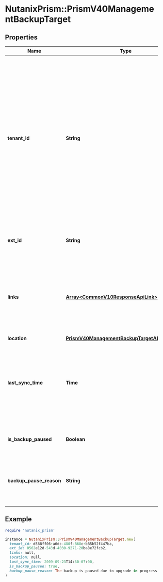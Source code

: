 # NutanixPrism::PrismV40ManagementBackupTarget

## Properties

| Name | Type | Description | Notes |
| ---- | ---- | ----------- | ----- |
| **tenant_id** | **String** | A globally unique identifier that represents the tenant that owns this entity. The system automatically assigns it, and it and is immutable from an API consumer perspective (some use cases may cause this Id to change - For instance, a use case may require the transfer of ownership of the entity, but these cases are handled automatically on the server).  | [optional][readonly] |
| **ext_id** | **String** | A globally unique identifier of an instance that is suitable for external consumption.  | [optional][readonly] |
| **links** | [**Array&lt;CommonV10ResponseApiLink&gt;**](CommonV10ResponseApiLink.md) | A HATEOAS style link for the response.  Each link contains a user-friendly name identifying the link and an address for retrieving the particular resource.  | [optional][readonly] |
| **location** | [**PrismV40ManagementBackupTargetAllOfLocation**](PrismV40ManagementBackupTargetAllOfLocation.md) |  |  |
| **last_sync_time** | **Time** | Represents the time when the domain manager was last synchronized or copied its  configuration data to the backup target. This field is updated every 30 minutes.  | [optional][readonly] |
| **is_backup_paused** | **Boolean** | Whether the backup is paused on the given cluster or not.  | [optional][readonly] |
| **backup_pause_reason** | **String** | Specifies a reason why the backup might have paused. This will be empty if the isBackupPaused field is false.  | [optional][readonly] |

## Example

```ruby
require 'nutanix_prism'

instance = NutanixPrism::PrismV40ManagementBackupTarget.new(
  tenant_id: d568ff06-a6dc-480f-868c-b85b52f447ba,
  ext_id: 0562e12d-543d-4030-9271-20ba8e72fcb2,
  links: null,
  location: null,
  last_sync_time: 2009-09-23T14:30-07:00,
  is_backup_paused: true,
  backup_pause_reason: The backup is paused due to upgrade in progress. It will be automatically un-paused after upgrade has finished
)
```

